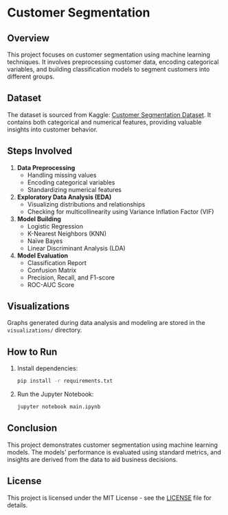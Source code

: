# Customer Segmentation

## Overview
This project focuses on customer segmentation using machine learning techniques. It involves preprocessing customer data, encoding categorical variables, and building classification models to segment customers into different groups.

## Dataset
The dataset is sourced from Kaggle: [Customer Segmentation Dataset](https://www.kaggle.com/datasets/abisheksudarshan/customer-segmentation/data). It contains both categorical and numerical features, providing valuable insights into customer behavior.

## Steps Involved
1. **Data Preprocessing**
   - Handling missing values
   - Encoding categorical variables
   - Standardizing numerical features
2. **Exploratory Data Analysis (EDA)**
   - Visualizing distributions and relationships
   - Checking for multicollinearity using Variance Inflation Factor (VIF)
3. **Model Building**
   - Logistic Regression
   - K-Nearest Neighbors (KNN)
   - Naïve Bayes
   - Linear Discriminant Analysis (LDA)
4. **Model Evaluation**
   - Classification Report
   - Confusion Matrix
   - Precision, Recall, and F1-score
   - ROC-AUC Score

## Visualizations
Graphs generated during data analysis and modeling are stored in the `visualizations/` directory.

## How to Run
1. Install dependencies:
   ```bash
   pip install -r requirements.txt
   ```
2. Run the Jupyter Notebook:
   ```bash
   jupyter notebook main.ipynb
   ```

## Conclusion
This project demonstrates customer segmentation using machine learning models. The models' performance is evaluated using standard metrics, and insights are derived from the data to aid business decisions.

## License
This project is licensed under the MIT License - see the [LICENSE](LICENSE) file for details.
